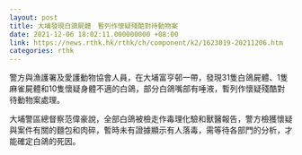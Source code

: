 ```yaml
---
layout: post
title: 大埔發現白鴿屍體　暫列作懷疑殘酷對待動物案
date: 2021-12-06 18:02:11.000000000 +08:00
link: https://news.rthk.hk/rthk/ch/component/k2/1623019-20211206.htm
categories: rthk
---
```


警方與漁護署及愛護動物協會人員，在大埔富亨邨一帶，發現31隻白鴿屍體、1隻麻雀屍體和10隻懷疑身體不適的白鴿，部分白鴿嘴部有唾液，暫列作懷疑殘酷對待動物案處理。

大埔警區總督察范偉豪說，全部白鴿被檢走作毒理化驗和獸醫報告，警方檢獲懷疑與案件有關的麵包和肉碎，暫時未有證據顯示有人落毒，需等待各部門的分析，才能確定白鴿的死因。
